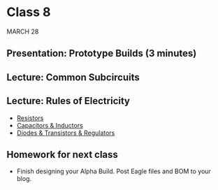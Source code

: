 # Class 8
MARCH 28

## Presentation: Prototype Builds (3 minutes)

## Lecture: Common Subcircuits

## Lecture: Rules of Electricity

* [Resistors](https://docs.google.com/presentation/d/1VbQL-DtsNhf3t-2u7Gfe-ixRt5sFwlGOG5TA6ne3RNc/edit?usp=sharing)
* [Capacitors & Inductors](https://docs.google.com/presentation/d/1CVoh4a0TV_O1r6xQZL-cgzZYE6xW0oOTJilpbqs5a1U/edit?usp=sharing)
* [Diodes & Transistors & Regulators](https://docs.google.com/presentation/d/1h7yBLtTogHSPnrlMGHVPn1egvz6W3AYh7LBVuVnnitY/edit?usp=sharing)

## Homework for next class

* Finish designing your Alpha Build. Post Eagle files and BOM to your blog.
